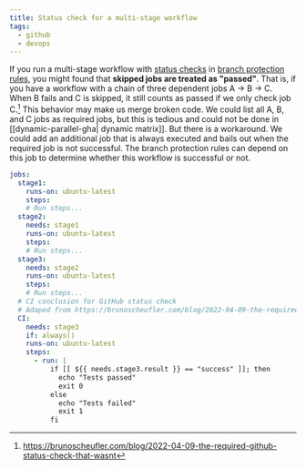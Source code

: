 ```yaml
---
title: Status check for a multi-stage workflow
tags:
  - github
  - devops
---
```


If you run a multi-stage workflow with [status checks](https://docs.github.com/en/pull-requests/collaborating-with-pull-requests/collaborating-on-repositories-with-code-quality-features/about-status-checks) in [branch protection rules](https://docs.github.com/en/repositories/configuring-branches-and-merges-in-your-repository/managing-protected-branches/managing-a-branch-protection-rule), you might found that **skipped jobs are treated as "passed"**. That is, if you have a workflow with a chain of three dependent jobs A -> B -> C. When B fails and C is skipped, it still counts as passed if we only check job C.[^1] This behavior may make us merge broken code. We could list all A, B, and C jobs as required jobs, but this is tedious and could not be done in [[dynamic-parallel-gha| dynamic matrix]]. But there is a workaround. We could add an additional job that is always executed and bails out when the required job is not successful. The branch protection rules can depend on this job to determine whether this workflow is successful or not.

[^1]: https://brunoscheufler.com/blog/2022-04-09-the-required-github-status-check-that-wasnt

```yaml
jobs:
  stage1:
    runs-on: ubuntu-latest
    steps:
    # Run steps...
  stage2:
    needs: stage1
    runs-on: ubuntu-latest
    steps:
    # Run steps...
  stage3:
    needs: stage2
    runs-on: ubuntu-latest
    steps:
    # Run steps...
  # CI conclusion for GitHub status check
  # Adaped from https://brunoscheufler.com/blog/2022-04-09-the-required-github-status-check-that-wasnt
  CI:
    needs: stage3
    if: always()
    runs-on: ubuntu-latest
    steps:
      - run: |
          if [[ ${{ needs.stage3.result }} == "success" ]]; then
            echo "Tests passed"
            exit 0
          else
            echo "Tests failed"
            exit 1
          fi
```
